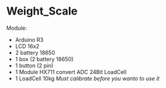 # Weight_Scale
Module:
- Arduino R3
- LCD 16x2
- 2 battery 18650
- 1 box (2 battery 18650)
- 1 button (2 pin)
- 1 Module HX711 convert ADC 24Bit LoadCell
- 1 LoadCell 10kg
*Must calibrate before you wanto to use it*

